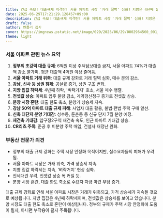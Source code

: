 ```yaml
---
title: 긴급 속보! 대출규제 직격탄! 서울 아파트 시장 '거래 절벽' 심화! 지방은 4년째 집값 하락, '벼락거지' 신세 전세대란 우려! 부동산 시장은 지금?
date: 2025-06-29T17:21:29.128457+09:00
description: 긴급 속보! 대출규제 직격탄! 서울 아파트 시장 '거래 절벽' 심화! 지방은 4년째 집값 하락, '벼락거지' 신세 전세대란 우려! 부동산 시장은 지금?
draft: false
author: 벤틀리 집사
cover: https://imgnews.pstatic.net/image/029/2025/06/29/0002964560_001_20250629145217767.jpg
theme: light
---
```


### 서울 아파트 관련 뉴스 요약

1. **정부의 초강력 대출 규제**: 6억원 이상 주택담보대출 금지, 서울 아파트 74%가 대출액 감소 불가피. 평균 대출액 4억원 이상 줄어듬.
2. **서울 아파트 거래 위축**: 대출 규제 강화로 거래 절벽 심화, 매수 문의 감소.
3. **강남, 신사 등 상권 침체**: 공실률 증가, 상권 구조 변화.
4. **지방 집값 하락세**: 4년째 하락, '벼락거지' 호소, 서울 매수 행렬.
5. **전셋값 상승**: 아파트 입주 물량 감소, 계약갱신청구 증가로 전셋값 상승.
6. **분양 시장 혼란**: 대출 한도 축소, 분양가 상승세 지속.
7. **강남 50억 아파트 대출 규제 피해**: 사업자 대출 활용, 불법·편법 주택 구매 알선.
8. **신축 대단지 분양 기대감**: 성수동, 둔촌동 등 신규 단지 7월 분양 예정.
9. **재건축 기대감**: 압구정2구역 재건축 속도, 인근 아파트 기대감 상승.
10. **CR리츠 주목**: 준공 후 미분양 주택 매입, 건설사 재정난 완화.

### 부동산 전문가 의견

- 정부의 대출 규제 강화는 주택 시장 안정화 목적이지만, 실수요자들의 피해가 우려됨.
- 서울 아파트 시장은 거래 위축, 가격 상승세 지속.
- 지방 집값 하락세는 지속, '벼락거지' 현상 심화.
- 전세대란 우려, 전셋값 상승 폭 커질 듯.
- 분양 시장 혼란, 대출 한도 축소로 수요자 자금 마련 부담 증가.

대출 규제 강화로 인해 서울 아파트 시장은 거래가 위축되고, 가격 상승세가 지속될 것으로 예상됩니다. 지방 집값은 4년째 하락세이며, 전셋값은 상승세를 보이고 있습니다. 분양 시장도 대출 한도 축소로 혼란이 예상됩니다. 정부의 규제가 주택 시장 안정화에 도움이 될지, 아니면 부작용이 클지 주목됩니다.